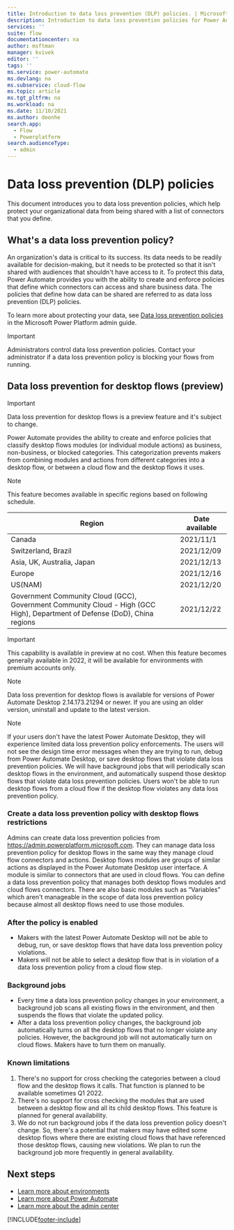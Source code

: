 ```yaml
---
title: Introduction to data loss prevention (DLP) policies. | Microsoft Docs
description: Introduction to data loss prevention policies for Power Automate.
services: ''
suite: flow
documentationcenter: na
author: msftman
manager: kvivek
editor: ''
tags: ''
ms.service: power-automate
ms.devlang: na
ms.subservice: cloud-flow
ms.topic: article
ms.tgt_pltfrm: na
ms.workload: na
ms.date: 11/10/2021
ms.author: deonhe
search.app: 
  - Flow
  - Powerplatform
search.audienceType: 
  - admin
---
```

# Data loss prevention (DLP) policies


This document introduces you to data loss prevention policies, which help protect your organizational data from being shared with a list of connectors that you define.

## What's a data loss prevention policy?

An organization's data is critical to its success. Its data needs to be readily available for decision-making, but it needs to be protected so that it isn't shared with audiences that shouldn't have access to it. To protect this data, Power Automate provides you with the ability to create and enforce policies that define which connectors can access and share business data. The policies that define how data can be shared are referred to as data loss prevention (DLP) policies.

To learn more about protecting your data, see [Data loss prevention policies](/power-platform/admin/wp-data-loss-prevention) in the Microsoft Power Platform admin guide.

>[!IMPORTANT]
>Administrators control data loss prevention policies. Contact your administrator if a data loss prevention policy is blocking your flows from running.

## Data loss prevention for desktop flows (preview)

>[!IMPORTANT]
>Data loss prevention for desktop flows is a preview feature and it's subject to change.

Power Automate provides the ability to create and enforce policies that classify desktop flows modules (or individual module actions) as business, non-business, or blocked categories. This categorization prevents makers from combining modules and actions from different categories into a desktop flow, or between a cloud flow and the desktop flows it uses.

>[!NOTE]
>This feature becomes available in specific regions based on following schedule.

Region|Date available
------|---------------
Canada| 2021/11/1	
Switzerland, Brazil|2021/12/09
Asia, UK, Australia, Japan| 2021/12/13
Europe| 2021/12/16
US(NAM)| 2021/12/20
Government Community Cloud (GCC), Government Community Cloud - High (GCC High), Department of Defense (DoD), China regions| 2021/12/22	

>[!IMPORTANT]
>This capability is available in preview at no cost. When this feature becomes generally available in 2022, it will be available for environments with premium accounts only.

>[!NOTE]
>Data loss prevention for desktop flows is available for versions of Power Automate Desktop 2.14.173.21294 or newer. If you are using an older version, uninstall and update to the latest version.
 
>[!Note]
>If your users don't have the latest Power Automate Desktop, they will experience limited data loss prevention policy enforcements. The users will not see the design time error messages when they are trying to run, debug from Power Automate Desktop, or save desktop flows that violate data loss prevention policies. We will have background jobs that will periodically scan desktop flows in the environment, and automatically suspend those desktop flows that violate data loss prevention policies. Users won't be able to run desktop flows from a cloud flow if the desktop flow violates any data loss prevention policy. 

### Create a data loss prevention policy with desktop flows restrictions 

Admins can create data loss prevention policies from https://admin.powerplatform.microsoft.com. They can manage data loss prevention policy for desktop flows in the same way they manage cloud flow connectors and actions. Desktop flows modules are groups of similar actions as displayed in the Power Automate Desktop user interface. A module is similar to connectors that are used in cloud flows. You can define a data loss prevention policy that manages both desktop flows modules and cloud flows connectors. There are also basic modules such as “Variables” which aren't manageable in the scope of data loss prevention policy because almost all desktop flows need to use those modules.

### After the policy is enabled
-	Makers with the latest Power Automate Desktop will not be able to debug, run, or save desktop flows that have data loss prevention policy violations.
- Makers will not be able to select a desktop flow that is in violation of a data loss prevention policy from a cloud flow step.

 
### Background jobs
- Every time a data loss prevention policy changes in your environment, a background job scans all existing flows in the environment, and then suspends the flows that violate the updated policy.
- After a data loss prevention policy changes, the background job automatically turns on all the desktop flows that no longer violate any policies. However, the background job will not automatically turn on cloud flows. Makers have to turn them on manually.

### Known limitations
1. There's no support for cross checking the categories between a cloud flow and the desktop flows it calls. That function is planned to be available sometimes Q1 2022.
1. There's no support for cross checking the modules that are used between a desktop flow and all its child desktop flows. This feature is planned for general availability.
1. We do not run background jobs if the data loss prevention policy doesn't change. So, there's a potential that makers may have edited some desktop flows where there are existing cloud flows that have referenced those desktop flows, causing new violations. We plan to run the background job more frequently in general availability.

## Next steps

* [Learn more about environments](environments-overview-admin.md)
* [Learn more about Power Automate](getting-started.md)
* [Learn more about the admin center](admin-center-introduction.md)


[!INCLUDE[footer-include](includes/footer-banner.md)]
